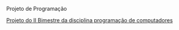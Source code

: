 <p> Projeto de Programação <p>
<u> Projeto do II Bimestre da disciplina programação de computadores <u>

